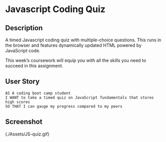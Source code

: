 # Javascript Coding Quiz

## Description

A timed Javascript coding quiz with multiple-choice questions. This runs in the browser and features dynamically updated HTML powered by JavaScript code.

This week’s coursework will equip you with all the skills you need to succeed in this assignment.

## User Story

```
AS A coding boot camp student
I WANT to take a timed quiz on JavaScript fundamentals that stores high scores
SO THAT I can gauge my progress compared to my peers
```

## Screenshot

(./Assets/JS-quiz.gif)
